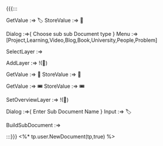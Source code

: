



{{{:::

GetValue :=> 🏷️
StoreValue :=> 🔖


Dialog :=>{
Choose sub sub Document  type
}
Menu :=> [Project,Learning,Video,Blog,Book,University,People,Problem]

SelectLayer :=> 

AddLayer :=> !(🔖)

GetValue :=> 🎫
StoreValue :=> 🎫

GetValue :=> 🎟️
StoreValue :=> 🎟️

SetOverviewLayer :=> !(🔖)

Dialog :=>{
Enter Sub Document Name
}
Input :=> 🏷️

BuildSubDocument :=> 

:::}}}
<%* tp.user.NewDocument(tp,true) %>